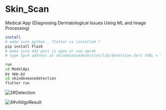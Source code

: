 # Skin_Scan
Medical App (Diagnosing Dermatological Issues Using ML and Image Processing)


```bash
install 
# make sure python , flutter is installed !
pip install Flask
# make sure 443 port is open or use ngrok
# type Ipv4 address at skindeseasedetection/lib/detection.dart (URL = "")
```

```bash
run 
cd ModelApi 
py app.py
cd skindeseasedetection
flutter run 
```

![2#Detection](https://github.com/Harvie-Mz/Skin_Scan/assets/123501534/d2dc6e0a-3e6c-4520-a253-1b554ccc2134)

![4#vitiligoResult](https://github.com/Harvie-Mz/Skin_Scan/assets/123501534/e9f1cc33-675c-4de6-9618-8da623e3c82b)

